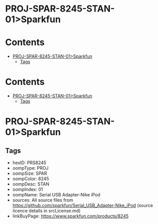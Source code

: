 
PROJ-SPAR-8245-STAN-01>Sparkfun
===============================

Contents
========

* [PROJ-SPAR-8245-STAN-01>Sparkfun](#proj-spar-8245-stan-01sparkfun)
	* [Tags](#tags)

Contents
========

* [PROJ-SPAR-8245-STAN-01>Sparkfun](#proj-spar-8245-stan-01sparkfun)
	* [Tags](#tags)

# PROJ-SPAR-8245-STAN-01>Sparkfun

## Tags

- hexID: PRS8245
- oompType: PROJ
- oompSize: SPAR
- oompColor: 8245
- oompDesc: STAN
- oompIndex: 01
- oompName: Serial USB Adapter-Nike iPod
- sources: All source files from https://github.com/sparkfun/Serial_USB_Adapter-Nike_iPod (source licence details in srcLicense.md)
- linkBuyPage: https://www.sparkfun.com/products/8245
